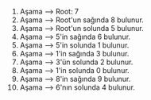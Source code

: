 1. Aşama —> Root: 7
2. Aşama —> Root'un sağında 8 bulunur.
3. Aşama —> Root'un solunda 5 bulunur.
4. Aşama —> 5'in sağında 6 bulunur.
5. Aşama —> 5'in solunda 1 bulunur.
6. Aşama —> 1'in sağında 3 bulunur.
7. Aşama —> 3'ün solunda 2 bulunur.
8. Aşama —> 1'in solunda 0 bulunur.
9. Aşama —> 8'in sağında 9 bulunur.
10. Aşama —> 6'nın solunda 4 bulunur.

